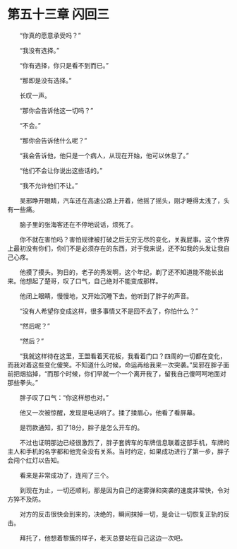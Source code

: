 # 第五十三章 闪回三


　　“你真的愿意承受吗？”

　　“我没有选择。”

　　“你有选择，你只是看不到而已。”

　　“那即是没有选择。”

　　长叹一声。

　　“那你会告诉他这一切吗？”

　　“不会。”

　　“那你会告诉他什么呢？”

　　“我会告诉他，他只是一个病人，从现在开始，他可以休息了。”

　　“他们不会让你说出这些话的。”

　　“我不允许他们不让。”

　　吴邪睁开眼睛，汽车还在高速公路上开着，他摇了摇头，刚才睡得太浅了，头有一些痛。

　　脑子里的张海客还在不停地说话，烦死了。

　　你不就在害怕吗？害怕规律被打破之后无穷无尽的变化，关我屁事。这个世界上最初没有你们，你们不是必须存在的东西，对于我来说，还不如我的头发让我自己心疼。

　　他摸了摸头。狗日的，老子的秀发啊，这个年纪，剃了还不知道能不能长出来。他想起了楚哥，叹了口气，自己绝对不能变成那样。

　　他闭上眼睛，慢慢地，又开始沉睡下去。他听到了胖子的声音。

　　“没有人希望你变成这样，很多事情又不是回不去了，你怕什么？”

　　“然后呢？”

　　“然后？”

　　“我就这样待在这里，王盟看着天花板，我看着门口？四周的一切都在变化，而我对着这些变化傻笑。不知道什么时候，命运再给我来一次突袭。”吴邪在胖子面前把烟掐掉，“而那个时候，你们早就一个一个离开我了，留我自己傻呵呵地面对那些拳头。”

　　胖子叹了口气：“你这样想也对。”

　　他又一次被惊醒，发现是电话响了。揉了揉眉心，他看了看屏幕。

　　是罚款通知，扣了18分，胖子是怎么开车的。

　　不过也证明那边已经很激烈了，胖子套牌车的车牌信息联着这部手机，车牌的主人和手机的名字都和他完全没有关系。当时约定，如果成功进行了第一步，胖子会闯个红灯以告知。

　　看来是非常成功了，连闯了三个。

　　到现在为止，一切还顺利，那是因为自己的迷雾弹和突袭的速度非常快，令对方猝不及防。

　　对方的反击很快会到来的，决绝的，瞬间抹掉一切，是会让一切恢复正轨的反击。

　　拜托了，他想着黎簇的样子，老天总要站在自己这边一次吧。

